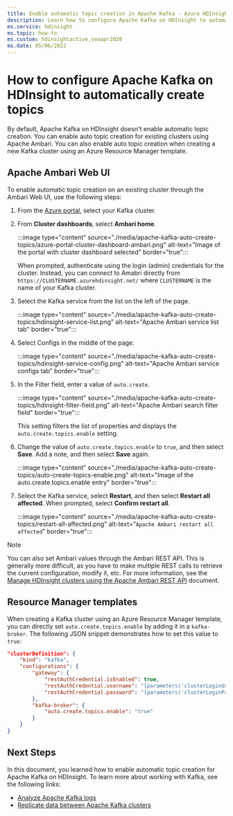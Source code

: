 ```yaml
---
title: Enable automatic topic creation in Apache Kafka - Azure HDInsight
description: Learn how to configure Apache Kafka on HDInsight to automatically create topics. You can configure Kafka by setting `auto.create.topics.enable` to true through Ambari. Or during cluster creation through PowerShell or Resource Manager templates.
ms.service: hdinsight
ms.topic: how-to
ms.custom: hdinsightactive,seoapr2020
ms.date: 05/06/2022
---
```


# How to configure Apache Kafka on HDInsight to automatically create topics

By default, Apache Kafka on HDInsight doesn't enable automatic topic creation. You can enable auto topic creation for existing clusters using Apache Ambari. You can also enable auto topic creation when creating a new Kafka cluster using an Azure Resource Manager template.

## Apache Ambari Web UI

To enable automatic topic creation on an existing cluster through the Ambari Web UI, use the following steps:

1. From the [Azure portal](https://portal.azure.com), select your Kafka cluster.

1. From **Cluster dashboards**, select **Ambari home**.

    :::image type="content" source="./media/apache-kafka-auto-create-topics/azure-portal-cluster-dashboard-ambari.png" alt-text="Image of the portal with cluster dashboard selected" border="true":::

    When prompted, authenticate using the login (admin) credentials for the cluster. Instead, you can connect to Amabri directly from `https://CLUSTERNAME.azurehdinsight.net/` where `CLUSTERNAME` is the name of your Kafka cluster.

1. Select the Kafka service from the list on the left of the page.

    :::image type="content" source="./media/apache-kafka-auto-create-topics/hdinsight-service-list.png" alt-text="Apache Ambari service list tab" border="true":::

1. Select Configs in the middle of the page.

    :::image type="content" source="./media/apache-kafka-auto-create-topics/hdinsight-service-config.png" alt-text="Apache Ambari service configs tab" border="true":::

1. In the Filter field, enter a value of `auto.create`.

    :::image type="content" source="./media/apache-kafka-auto-create-topics/hdinsight-filter-field.png" alt-text="Apache Ambari search filter field" border="true":::

    This setting filters the list of properties and displays the `auto.create.topics.enable` setting.

1. Change the value of `auto.create.topics.enable` to `true`, and then select **Save**. Add a note, and then select **Save** again.

    :::image type="content" source="./media/apache-kafka-auto-create-topics/auto-create-topics-enable.png" alt-text="Image of the auto.create.topics.enable entry" border="true":::

1. Select the Kafka service, select __Restart__, and then select __Restart all affected__. When prompted, select __Confirm restart all__.

    :::image type="content" source="./media/apache-kafka-auto-create-topics/restart-all-affected.png" alt-text="`Apache Ambari restart all affected`" border="true":::

> [!NOTE]  
> You can also set Ambari values through the Ambari REST API. This is generally more difficult, as you have to make multiple REST calls to retrieve the current configuration, modify it, etc. For more information, see the [Manage HDInsight clusters using the Apache Ambari REST API](../hdinsight-hadoop-manage-ambari-rest-api.md) document.

## Resource Manager templates

When creating a Kafka cluster using an Azure Resource Manager template, you can directly set `auto.create.topics.enable` by adding it in a `kafka-broker`. The following JSON snippet demonstrates how to set this value to `true`:

```json
"clusterDefinition": {
    "kind": "kafka",
    "configurations": {
        "gateway": {
            "restAuthCredential.isEnabled": true,
            "restAuthCredential.username": "[parameters('clusterLoginUserName')]",
            "restAuthCredential.password": "[parameters('clusterLoginPassword')]"
        },
        "kafka-broker": {
            "auto.create.topics.enable": "true"
        }
    }
}
```

## Next Steps

In this document, you learned how to enable automatic topic creation for Apache Kafka on HDInsight. To learn more about working with Kafka, see the following links:

* [Analyze Apache Kafka logs](apache-kafka-log-analytics-operations-management.md)
* [Replicate data between Apache Kafka clusters](apache-kafka-mirroring.md)
